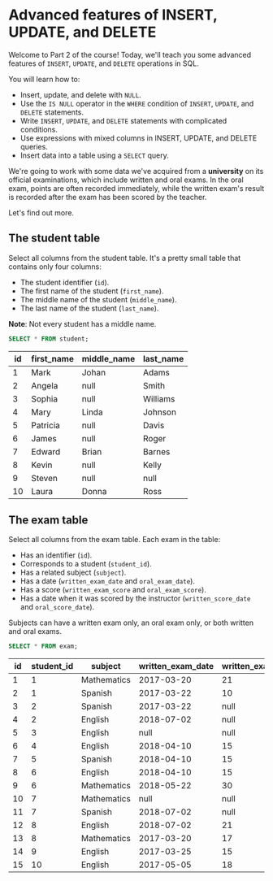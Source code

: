 # Advanced features of INSERT, UPDATE, and DELETE

Welcome to Part 2 of the course! Today, we'll teach you some advanced features of `INSERT`, `UPDATE`, and `DELETE` operations in SQL.

You will learn how to:

- Insert, update, and delete with `NULL`.
- Use the `IS NULL` operator in the `WHERE` condition of `INSERT`, `UPDATE`, and `DELETE` statements.
- Write `INSERT`, `UPDATE`, and `DELETE` statements with complicated conditions.
- Use expressions with mixed columns in INSERT, UPDATE, and DELETE queries.
- Insert data into a table using a `SELECT` query.

We're going to work with some data we've acquired from a **university** on its official examinations, which include written and oral exams. In the oral exam, points are often recorded immediately, while the written exam's result is recorded after the exam has been scored by the teacher.

Let's find out more.

## The student table

Select all columns from the student table. It's a pretty small table that contains only four columns:

- The student identifier (`id`).
- The first name of the student (`first_name`).
- The middle name of the student (`middle_name`).
- The last name of the student (`last_name`).

**Note**: Not every student has a middle name.

```sql
SELECT * FROM student;
```

| id | first_name | middle_name | last_name |
| --- | --- | --- | --- |
| 1  | Mark      | Johan       | Adams     |
| 2  | Angela    | null        | Smith     |
| 3  | Sophia    | null        | Williams  |
| 4  | Mary      | Linda       | Johnson   |
| 5  | Patricia  | null        | Davis     |
| 6  | James     | null        | Roger     |
| 7  | Edward    | Brian       | Barnes    |
| 8  | Kevin     | null        | Kelly     |
| 9  | Steven    | null        | null      |
| 10 | Laura     | Donna       | Ross      |

## The exam table

Select all columns from the exam table. Each exam in the table:

- Has an identifier (`id`).
- Corresponds to a student (`student_id`).
- Has a related subject (`subject`).
- Has a date (`written_exam_date` and `oral_exam_date`).
- Has a score (`written_exam_score` and `oral_exam_score`).
- Has a date when it was scored by the instructor (`written_score_date` and `oral_score_date`).

Subjects can have a written exam only, an oral exam only, or both written and oral exams.

```sql
SELECT * FROM exam;
```

| id | student_id | subject | written_exam_date | written_exam_score | written_score_date | oral_exam_date | oral_exam_score | oral_score_date |
| --- | --- | --- | --- | --- | --- | --- | --- | --- |
| 1  | 1        | Mathematics | 2017-03-20 | 21 | 2017-03-30 | 2017-03-25 | 10 | 2017-03-25 |
| 2  | 1        | Spanish | 2017-03-22 | 10 | 2017-03-26 | 2017-03-24 | 8 | 2017-03-24 |
| 3  | 2        | Spanish | 2017-03-22 | null | null | null | null | null |
| 4  | 2        | English | 2018-07-02 | null | null | 2018-06-21 | 20 | 2018-06-22 |
| 5  | 3        | English | null | null | null | 2018-04-10 | 12 | null |
| 6  | 4        | English | 2018-04-10 | 15 | 2018-04-18 | null | 12 | null |
| 7  | 5        | Spanish | 2018-04-10 | 15 | 2018-04-18 | 2018-05-11 | 20 | 2018-05-12 |
| 8  | 6        | English | 2018-04-10 | 15 | 2018-04-18 | 2018-05-11 | null | null |
| 9  | 6        | Mathematics | 2018-05-22 | 30 | 2018-05-22 | null | null | null |
| 10 | 7        | Mathematics | null | null | null | 2018-05-11 | 20 | 2018-05-12 |
| 11 | 7        | Spanish | 2018-07-02 | null | null | 2018-06-21 | 20 | 2018-06-22 |
| 12 | 8        | English | 2018-07-02 | 21 | 2018-07-06 | 2018-06-21 | 20 | 2018-06-22 |
| 13 | 8        | Mathematics | 2017-03-20 | 17 | null | 2018-06-21 | 20 | 2018-06-22 |
| 14 | 9        | English | 2017-03-25 | 15 | 2017-03-27 | 2017-04-06 | 11 | 2018-04-10 |
| 15 | 10       | English | 2017-05-05 | 18 | 2017-05-17 | 2017-07-06 | 5 | null |
